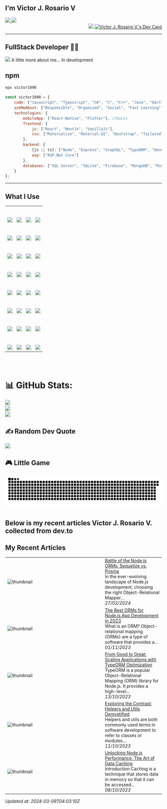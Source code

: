 
## I'm **Victor J. Rosario V**


<div align='left'>
    <a href = "mailto:victorrosariodeveloper@gmail.com">
        <img src="https://img.shields.io/badge/-Gmail-%23333?style=for-the-badge&logo=gmail&logoColor=white" target="_blank">
    </a>
    <a href="https://www.linkedin.com/in/victor-j-rosario-v/?locale=en_US" target="_blank">
        <img src="https://img.shields.io/badge/-LinkedIn-%230077B5?style=for-the-badge&logo=linkedin&logoColor=white" target="_blank">
    </a>
</div>


<div align='right'>
    <img src="https://media.giphy.com/media/M9gbBd9nbDrOTu1Mqx/giphy.gif" width="150">
    <a href="https://app.daily.dev/Victor1890">
        <img src="https://api.daily.dev/devcards/773872eaf8514c99bbe1e8b17d69796b.png?r=p1o" width="150" alt="Victor J. Rosario V.'s Dev Card"/>
    </a>
</div>


----

## **FullStack Developer** 👨‍💻

<img src="https://media.giphy.com/media/VgCDAzcKvsR6OM0uWg/giphy.gif" width="50"> A little more about me...  In development

## npm
```sh
npx victor1890
```

```js
const victor1890 = {
    code: ["Javascript", "Typescript", "C#", "C", "C++", "Java", "Dart"],
    askMeAbout: ["Responsible", "Organized", "Social", "Fast Learning", "Collaborator / Contributor"],
    technologies: {
        mobileApp: ["React-Native", "Flutter"], //bacis
        frontend: {
            js: ["React", "NextJs", "VanillaJs"],
            css: ["Materialize", "Material-UI", "Bootstrap", "Tailwind"]
        },
        backend: {
            [js || ts]: ["Node", "Express", "GraphQL", "TypeORM", "Deno", "Golang"], //basic Deno
            asp: ["ASP.Net Core"]
        },
        databases: ["SQL Server", "SQLite", "Firebase", "MongoDB", "PostgreSQL", "Redis"]
    }
};
```

----

## **What I Use**

<table>
  <tbody>
    <tr valign="top">
      <td width="25%" align="center">
        <br/><br/>
        <img height="64px" src="https://cdn.svgporn.com/logos/html-5.svg">
      </td>
      <td width="25%" align="center">
        <br/><br/>
        <img height="64px" src="https://cdn.svgporn.com/logos/css-3.svg">
      </td>
      <td width="25%" align="center">
        <br/><br/>
        <img height="64px" src="https://cdn.svgporn.com/logos/javascript.svg">
      </td>
      <td width="25%" align="center">
        <br/><br/>
        <img height="64px" src="https://cdn.svgporn.com/logos/typescript-icon.svg">
      </td>
    </tr>
    <tr valign="top">
      <td width="25%" align="center">
        <br/><br/>
        <img height="64px" src="https://cdn.svgporn.com/logos/react.svg">
      </td>
      <td width="25%" align="center">
        <br/><br/>
        <img height="64px" src="https://cdn.svgporn.com/logos/nextjs.svg">
      </td>
      <td width="25%" align="center">
        <br/><br/>
        <img height="64px" src="https://cdn.svgporn.com/logos/dotnet.svg">
      </td>
      <td width="25%" align="center">
        <br/><br/>
        <img height="64px" src="https://cdn.svgporn.com/logos/nodejs.svg">
      </td>
    </tr>
    <tr valign="top">
      <td width="25%" align="center">
        <br/><br/>
        <img height="64px" src="https://cdn.svgporn.com/logos/visual-studio-code.svg">
      </td>
      <td width="25%" align="center">
        <br/><br/>
        <img height="64px" src="https://cdn.svgporn.com/logos/visual-studio.svg">
      </td>
      <td width="25%" align="center">
        <br/><br/>
        <img height="64px" src="https://cdn.svgporn.com/logos/git-icon.svg">
      </td>
      <td width="25%" align="center">
        <br/><br/>
        <img height="64px" src="https://cdn.svgporn.com/logos/npm.svg">
      </td>
    </tr>
    <tr valign="top">
      <td width="25%" align="center">
        <br/><br/>
        <img height="64px" src="https://cdn.svgporn.com/logos/wordpress-icon.svg">
      </td>
      <td width="25%" align="center">
        <br/><br/>
        <img height="64px" src="https://cdn.svgporn.com/logos/express.svg">
      </td>
      <td width="25%" align="center">
        <br/><br/>
        <img height="64px" src="https://cdn.svgporn.com/logos/mongodb.svg">
      </td>
      <td width="25%" align="center">
        <br/><br/>
        <img height="64px" src="https://cdn.svgporn.com/logos/firebase.svg">
      </td>
    </tr>
    <tr valign="top">
      <td width="25%" align="center">
        <br/><br/>
        <img height="64px" src="https://cdn.svgporn.com/logos/tailwindcss-icon.svg">
      </td>
      <td width="25%" align="center">
        <br/><br/>
        <img height="64px" src="https://cdn.svgporn.com/logos/bootstrap.svg">
      </td>
      <td width="25%" align="center">
        <br/><br/>
        <img height="64px" src="https://cdn.svgporn.com/logos/materializecss.svg">
      </td>
      <td width="25%" align="center">
        <br/><br/>
        <img height="64px" src="https://cdn.svgporn.com/logos/material-ui.svg">
      </td>
    </tr>
    <tr valign="top">
      <td width="25%" align="center">
        <br/><br/>
        <img height="64px" src="https://cdn.svgporn.com/logos/postgresql.svg">
      </td>
      <td width="25%" align="center">
        <br/><br/>
        <img height="64px" src="https://cdn.svgporn.com/logos/typeorm.svg">
      </td>
      <td width="25%" align="center">
        <br/><br/>
        <img height="64px" src="https://cdn.svgporn.com/logos/websocket.svg">
      </td>
      <td width="25%" align="center">
        <br/><br/>
        <img height="64px" src="https://cdn.svgporn.com/logos/socket.io.svg">
      </td>
    </tr>
    <tr valign="top">
      <td width="25%" align="center">
        <br/><br/>
        <img height="64px" src="https://cdn.svgporn.com/logos/redis.svg">
      </td>
      <td width="25%" align="center">
        <br/><br/>
        <img height="64px" src="https://cdn.svgporn.com/logos/go.svg">
      </td>
      <td width="25%" align="center">
        <br/><br/>
        <img height="64px" src="https://cdn.svgporn.com/logos/rust.svg">
      </td>
      <td width="25%" align="center">
        <br/><br/>
        <img height="64px" src="https://cdn.svgporn.com/logos/mysql-icon.svg">
      </td>
    </tr>
    <tr valign="top">
      <td width="25%" align="center">
        <br/><br/>
        <img height="64px" src="https://cdn.svgporn.com/logos/docker-icon.svg">
      </td>
      <td width="25%" align="center">
        <br/><br/>
        <img height="64px" src="https://cdn.svgporn.com/logos/markdown.svg">
      </td>
      <td width="25%" align="center">
        <br/><br/>
        <img height="64px" src="https://cdn.svgporn.com/logos/vercel.svg">
      </td>
      <td width="25%" align="center">
        <br/><br/>
        <img height="64px" src="https://cdn.svgporn.com/logos/cloudflare.svg">
      </td>
    </tr>
  </tbody>
</table>

<br/><br/>

# 📊 GitHub Stats:
![](https://github-readme-stats.vercel.app/api?username=victor1890&theme=dracula&hide_border=false&include_all_commits=true&count_private=true)<br/>
![](https://github-readme-streak-stats.herokuapp.com/?user=victor1890&theme=dracula&hide_border=false)<br/>
![](https://github-readme-stats.vercel.app/api/top-langs/?username=victor1890&theme=dracula&hide_border=false&include_all_commits=true&count_private=true&layout=compact)

## ✍️ Random Dev Quote
![](https://quotes-github-readme.vercel.app/api?type=horizontal&theme=radical)

## 🎮 Little Game

![Snake animation](output/github-contribution-grid-snake.svg)

## Below is my recent articles Victor J. Rosario V. collected from dev.to

## My Recent Articles


<table>
        <tr>
            <td width="300px"><img src="https://media.dev.to/cdn-cgi/image/width=1000,height=420,fit=cover,gravity=auto,format=auto/https%3A%2F%2Fdev-to-uploads.s3.amazonaws.com%2Fuploads%2Farticles%2Fbnr9ogihu4wcqqu8vvaz.png" alt="thumbnail"></td>
            <td>
                <a href="https://dev.to/victor1890/battle-of-the-nodejs-orms-sequelize-vs-prisma-3j8b">Battle of the Node.js ORMs: Sequelize vs. Prisma</a>
                <div>In the ever-evolving landscape of Node.js development, choosing the right Object-Relational Mapper...</div>
                <div><i>27/02/2024</i></div>
            </td>
        </tr>
        <tr>
            <td width="300px"><img src="https://media.dev.to/cdn-cgi/image/width=1000,height=420,fit=cover,gravity=auto,format=auto/https%3A%2F%2Fdev-to-uploads.s3.amazonaws.com%2Fuploads%2Farticles%2Futf9mws6l69xkab0xpmp.jpg" alt="thumbnail"></td>
            <td>
                <a href="https://dev.to/victor1890/the-best-orms-for-nodejs-app-development-in-2023-1blk">The Best ORMs for Node.js App Development in 2023</a>
                <div>What is an ORM?   Object-relational mapping (ORMs) are a type of software that provides a...</div>
                <div><i>01/11/2023</i></div>
            </td>
        </tr>
        <tr>
            <td width="300px"><img src="https://media.dev.to/cdn-cgi/image/width=1000,height=420,fit=cover,gravity=auto,format=auto/https%3A%2F%2Fdev-to-uploads.s3.amazonaws.com%2Fuploads%2Farticles%2Fe53kttkird29cszce655.png" alt="thumbnail"></td>
            <td>
                <a href="https://dev.to/victor1890/from-good-to-great-scaling-applications-with-typeorm-optimization-837">From Good to Great: Scaling Applications with TypeORM Optimization</a>
                <div>TypeORM is a popular Object-Relational Mapping (ORM) library for Node.js. It provides a high-level...</div>
                <div><i>13/10/2023</i></div>
            </td>
        </tr>
        <tr>
            <td width="300px"><img src="https://media.dev.to/cdn-cgi/image/width=1000,height=420,fit=cover,gravity=auto,format=auto/https%3A%2F%2Fdev-to-uploads.s3.amazonaws.com%2Fuploads%2Farticles%2Fx4x4jho99l9etmwa54rv.gif" alt="thumbnail"></td>
            <td>
                <a href="https://dev.to/victor1890/exploring-the-contrast-helpers-and-utils-demystified-47bo">Exploring the Contrast: Helpers and Utils Demystified</a>
                <div>Helpers and utils are both commonly used terms in software development to refer to classes or modules...</div>
                <div><i>11/10/2023</i></div>
            </td>
        </tr>
        <tr>
            <td width="300px"><img src="https://media.dev.to/cdn-cgi/image/width=1000,height=420,fit=cover,gravity=auto,format=auto/https%3A%2F%2Fdev-to-uploads.s3.amazonaws.com%2Fuploads%2Farticles%2Fr8skhcjw9tz96b52jirs.jpg" alt="thumbnail"></td>
            <td>
                <a href="https://dev.to/victor1890/unlocking-nodejs-performance-the-art-of-data-caching-20l">Unlocking Node.js Performance: The Art of Data Caching</a>
                <div>Introduction   Caching is a technique that stores data in memory so that it can be accessed...</div>
                <div><i>08/10/2023</i></div>
            </td>
        </tr>
</table>

*Updated at: 2024-03-09T04:03:10Z*